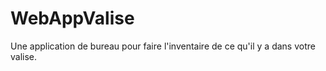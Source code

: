 # WebAppValise
Une application de bureau pour faire l'inventaire de ce qu'il y a dans votre valise.
